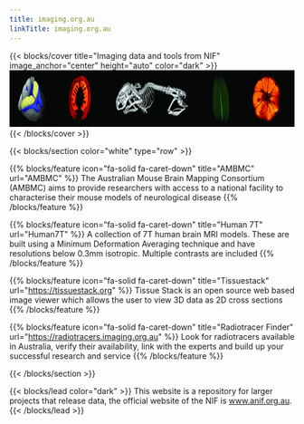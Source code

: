 ```yaml
---
title: imaging.org.au
linkTitle: imaging.org.au
---
```


{{< blocks/cover title="Imaging data and tools from NIF" image_anchor="center" height="auto" color="dark" >}}
<img src = "front-page-images.png" style="height:100px;" alt="front-page-images" />
{{< /blocks/cover >}}

{{< blocks/section color="white" type="row" >}}

{{% blocks/feature icon="fa-solid fa-caret-down" title="AMBMC" url="AMBMC" %}}
The Australian Mouse Brain Mapping Consortium (AMBMC) aims to provide researchers with access to a national facility to characterise their mouse models of neurological disease
{{% /blocks/feature %}}

{{% blocks/feature icon="fa-solid fa-caret-down" title="Human 7T" url="Human7T" %}}
A collection of 7T human brain MRI models. These are built using a Minimum Deformation Averaging technique and have resolutions below 0.3mm isotropic. Multiple contrasts are included
{{% /blocks/feature %}}

{{% blocks/feature icon="fa-solid fa-caret-down" title="Tissuestack" url="https://tissuestack.org" %}}
Tissue Stack is an open source web based image viewer which allows the user to 
view 3D data as 2D cross sections
{{% /blocks/feature %}}

{{% blocks/feature icon="fa-solid fa-caret-down" title="Radiotracer Finder" url="https://radiotracers.imaging.org.au" %}}
Look for radiotracers available in Australia, verify their availability, link with the experts and build up your successful research and service
{{% /blocks/feature %}}

{{< /blocks/section >}}

{{< blocks/lead color="dark" >}}
This website is a repository for larger projects that release data, the official website of the NIF is <a href="https://www.anif.org.au">www.anif.org.au</a>. 
{{< /blocks/lead >}}

<!--
{{< blocks/section color="primary" >}}
The NIF site for imaging data

The Australian National Imaging Facility (NIF) is a $130 million project that provides state-of-the-art imaging capability of animals, plants, and materials for the Australian research community. NIF’s grid of imaging facilities spreads across Australia, aiming to provide a range of leading-edge imaging instrumentation and expertise in the optimal use of imaging technology to the Australian research community.

Established in 2007, NIF is one of the four initiative projects implemented by the Australian Government, under the National Collaborative Research Infrastructure Strategy (NCRIS) Characterisation capabilities. Recently, NIF has further expanded by the Education Investment Fund (EIF), which supports world-leading, strategically-focused infrastructure investments that will transform Australian tertiary research and education.

The goal of the NIF is to provide state-of-the-art imaging of animals, plants and materials for the Australian research community. The NIF operates as an integrated grid of thirteen institutions, providing a range of leading-edge imaging instrumentation and advice and assistance in the optimal use of imaging to the research community.

Specifically, the NIF provides:

access to molecular imaging instrumentation, including a range of MRI and PET scanners;
development and validation of novel biomarkers/radioligands for in-vivo imaging using PET and MRI;
development and application of stable isotope-labelled analogues to new radio-ligands;
magnetic resonance spectroscopy, coil design and pulse sequence development;
application of these new technologies in large-scale trials in animal models of disease;
bio-mathematical modelling of tracer kinetic data and integration of the high-dimensional data in a dedicated neuroinformatics system;
the creation of databases of normative data, and a common platform of base data; and
links to existing national infrastructure for ultra-structural imaging and measurement technologies through the Australian Microscopy and Microanalysis Research Facility.
This website is a repository for larger projects that release data, the official website of the NIF is www.anif.org.au

Projects
AMBMC - The Australian Mouse Brain Mapping Consortium (AMBMC) aims to provide researchers with access to a national facility to characterise their mouse models of neurological disease. The AMBMC will use state-of-the-art imaging, computational anatomy and image analysis to enable multi-dimensional statistical comparisons of brain anatomy between the mouse model and background strain.
Human 7T - A collection of 7T human brain MRI models. These are built using a Minimum Deformation Averaging technique and have resolutions below 0.3mm isotropic. Multiple contrasts are included.
{{< /blocks/section >}}
-->
